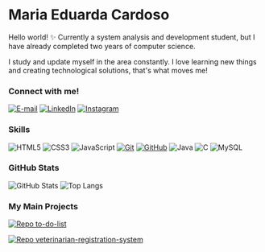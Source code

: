# Maria Eduarda Cardoso

Hello world! ✨ Currently a system analysis and development student, but I have already completed two years of computer science. 

I study and update myself in the area constantly. I love learning new things and creating technological solutions, that's what moves me!

### Connect with me!

[![E-mail](https://img.shields.io/badge/-Email-000?style=for-the-badge&logo=microsoft-outlook&logoColor=E94D5F)](mailto:meduardacardoso.121@gmail.com)
[![LinkedIn](https://img.shields.io/badge/-LinkedIn-000?style=for-the-badge&logo=linkedin&logoColor=30A3DC)](https://www.linkedin.com/in/mari4souza/)
[![Instagram](https://img.shields.io/badge/Instagram-000?style=for-the-badge&logo=instagram)](https://www.instagram.com/mari4.souza/)

### Skills 

![HTML5](https://img.shields.io/badge/HTML-000?style=for-the-badge&logo=html5&logoColor=30A3DC)
![CSS3](https://img.shields.io/badge/CSS3-000?style=for-the-badge&logo=css3&logoColor=E94D5F)
![JavaScript](https://img.shields.io/badge/JavaScript-000?style=for-the-badge&logo=javascript&logoColor=30A3DC)
[![Git](https://img.shields.io/badge/Git-000?style=for-the-badge&logo=git&logoColor=E94D5F)](https://git-scm.com/doc)
[![GitHub](https://img.shields.io/badge/GitHub-000?style=for-the-badge&logo=github&logoColor=30A3DC)](https://docs.github.com/)
![Java](https://img.shields.io/badge/Java-000?style=for-the-badge&logo=java)
![C](https://img.shields.io/badge/C-000?style=for-the-badge&logo=c)
![MySQL](https://img.shields.io/badge/MySQL-000?style=for-the-badge&logo=mysql&logoColor=005C84)


### GitHub Stats

![GitHub Stats](https://github-readme-stats.vercel.app/api?username=mari4souza&theme=transparent&bg_color=000&border_color=30A3DC&show_icons=true&icon_color=30A3DC&title_color=E94D5F&text_color=FFF)
![Top Langs](https://github-readme-stats-git-masterrstaa-rickstaa.vercel.app/api/top-langs/?username=mari4souza&layout=compact&bg_color=000&border_color=30A3DC&title_color=E94D5F&text_color=FFF)

### My Main Projects

[![Repo to-do-list](https://github-readme-stats.vercel.app/api/pin/?username=mari4souza&repo=to-do-list&bg_color=000&border_color=30A3DC&show_icons=true&icon_color=30A3DC&title_color=E94D5F&text_color=FFF)](https://github.com/mari4souza/to-do-list)

[![Repo veterinarian-registration-system](https://github-readme-stats.vercel.app/api/pin/?username=mari4souza&repo=veterinarian-registration-system&bg_color=000&border_color=30A3DC&show_icons=true&icon_color=30A3DC&title_color=E94D5F&text_color=FFF)](https://github.com/mari4souza/veterinarian-registration-system)

